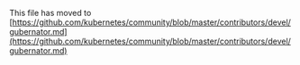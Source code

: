 This file has moved to [https://github.com/kubernetes/community/blob/master/contributors/devel/gubernator.md](https://github.com/kubernetes/community/blob/master/contributors/devel/gubernator.md)
